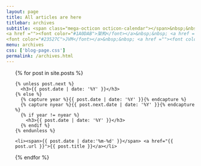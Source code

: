 ```yaml
---
layout: page
title: All articles are here
titlebar: archives
subtitle: <span class="mega-octicon octicon-calendar"></span>&nbsp;&nbsp;专题系列： &nbsp;&nbsp; 
<a href =""><font color="#1A0DAB">架构</font></a>&nbsp;&nbsp; <a href =""><font color="#EB9439">故事</font></a>&nbsp;&nbsp; <a href ="">
<font color="#23527C">JVM</font></a>&nbsp;&nbsp; <a href =""><font color="#1E90FF">Docker</font></a>
menu: archives
css: ['blog-page.css']
permalink: /archives.html
---
```


<ul class="archives-list">
  {% for post in site.posts %}

    {% unless post.next %}
      <h3>{{ post.date | date: '%Y' }}</h3>
    {% else %}
      {% capture year %}{{ post.date | date: '%Y' }}{% endcapture %}
      {% capture nyear %}{{ post.next.date | date: '%Y' }}{% endcapture %}
      {% if year != nyear %}
        <h3>{{ post.date | date: '%Y' }}</h3>
      {% endif %}
    {% endunless %}

    <li><span>{{ post.date | date:'%m-%d' }}</span> <a href="{{ post.url }}">{{ post.title }}</a></li>
  {% endfor %}
</ul>